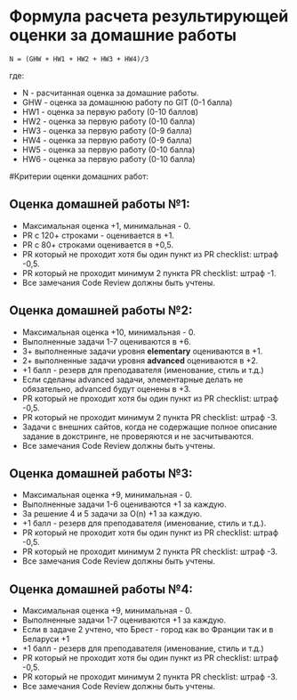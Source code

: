 # Формула расчета результирующей оценки за домашние работы
`N = (GHW + HW1 + HW2 + HW3 + HW4)/3`

где:
- N - расчитанная оценка за домашние работы. 
- GHW - оценка за домашнюю работу по GIT (0-1 балла)
- HW1 - оценка за первую работу (0-10 баллов) 
- HW2 - оценка за первую работу (0-10 балла) 
- HW3 - оценка за первую работу (0-9 балла) 
- HW4 - оценка за первую работу (0-9 балла) 
- HW5 - оценка за первую работу (0-10 балла) 
- HW6 - оценка за первую работу (0-10 балла) 

#Критерии оценки домашних работ:
## Оценка домашней работы №1:
- Максимальная оценка +1, минимальная - 0.
- PR с 120+ строками - оценивается в  +1.
- PR с 80+ строками оценивается в +0,5.
- PR который не проходит хотя бы один пункт из PR checklist: штраф -0,5.
- PR который не проходит минимум 2 пункта PR checklist: штраф -1.
- Все замечания Code Review должны быть учтены.

## Оценка домашней работы №2:
- Максимальная оценка +10, минимальная - 0.
- Выполненные задачи 1-7 оцениваются в +6.
- 3+ выполненные задачи уровня  **elementary** оцениваются в +1.
- 2+ выполненные задачи уровня **advanced** оцениваются в  +2.
- +1 балл - резерв для преподавателя (именование, стиль и т.д.)
- Если сделаны advanced задачи, элементарные делать не обязательно, advanced будут оценены в +3.
- PR который не проходит хотя бы один пункт из PR checklist: штраф -0,5.
- PR который не проходит минимум 2 пункта PR checklist: штраф -3.
- Задачи с внешних сайтов, когда не содержащие полное описание задание в докстринге, не проверяются и не засчитываются.
- Все замечания Code Review должны быть учтены. 

## Оценка домашней работы №3:
- Максимальная оценка +9, минимальная - 0.
- Выполненные задачи 1-6 оцениваются +1 за каждую.
- За решение 4 и 5 задачи за O(n)  +1 за каждую.
- +1 балл - резерв для преподавателя (именование, стиль и т.д.).
- PR который не проходит хотя бы один пункт из PR checklist: штраф -0,5.
- PR который не проходит минимум 2 пункта PR checklist: штраф -3.
- Все замечания Code Review должны быть учтены.

## Оценка домашней работы №4:
- Максимальная оценка +9, минимальная - 0.
- Выполненные задачи 1-7 оцениваются +1 за каждую.
- Если в задаче 2 учтено, что Брест - город как во Франции так и в Беларуси +1
- +1 балл - резерв для преподавателя (именование, стиль и т.д.)
- PR который не проходит хотя бы один пункт из PR checklist: штраф -0,5.
- PR который не проходит минимум 2 пункта PR checklist: штраф -3.
- Все замечания Code Review должны быть учтены.
